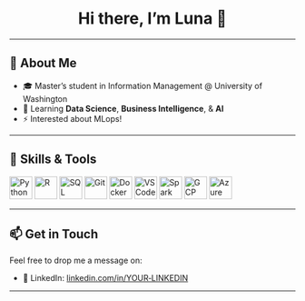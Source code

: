 
<!-- 👋 Header -->
<h1 align="center">Hi there, I’m Luna 👋</h1>

---

## 📝 About Me
- 🎓 Master’s student in Information Management @ University of Washington  
- 🌱 Learning **Data Science**, **Business Intelligence**, & **AI**
- ⚡ Interested about MLops!  

---

## 🚀 Skills & Tools

<p align="left">
  <!-- Programming Languages -->
  <img alt="Python" src="https://cdn.jsdelivr.net/gh/devicons/devicon/icons/python/python-original.svg" width="40" height="40"/>
  <img alt="R" src="https://cdn.jsdelivr.net/gh/devicons/devicon/icons/r/r-original.svg" width="40" height="40"/>
  <img alt="SQL" src="https://cdn.jsdelivr.net/gh/devicons/devicon/icons/mysql/mysql-original.svg" width="40" height="40"/>
  
  <!-- Tools & Frameworks -->
  <img alt="Git" src="https://cdn.jsdelivr.net/gh/devicons/devicon/icons/git/git-original.svg" width="40" height="40"/>
  <img alt="Docker" src="https://cdn.jsdelivr.net/gh/devicons/devicon/icons/docker/docker-original.svg" width="40" height="40"/>
  <img alt="VS Code" src="https://cdn.jsdelivr.net/gh/devicons/devicon/icons/vscode/vscode-original.svg" width="40" height="40"/>
  
  <!-- Cloud & Big Data -->
  <img alt="Spark" src="https://cdn.jsdelivr.net/gh/devicons/devicon/icons/apachespark/apachespark-original.svg" width="40" height="40"/>
  <img alt="GCP" src="https://cdn.jsdelivr.net/gh/devicons/devicon/icons/googlecloud/googlecloud-original.svg" width="40" height="40"/>
  <img alt="Azure" src="https://cdn.jsdelivr.net/gh/devicons/devicon/icons/azure/azure-original.svg" width="40" height="40"/>
</p>

---

## 📫 Get in Touch

Feel free to drop me a message on:
- 💼 LinkedIn: [linkedin.com/in/YOUR‑LINKEDIN](www.linkedin.com/in/yueqiandai)  
---

